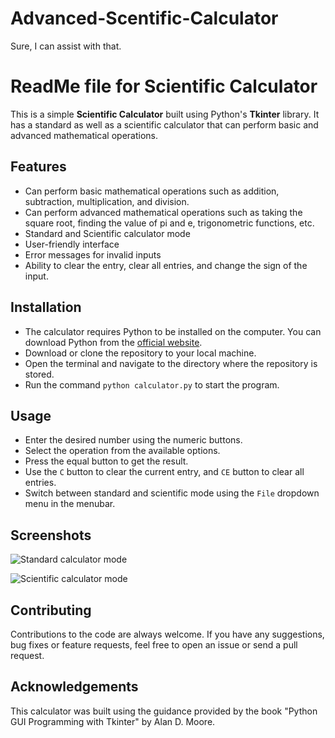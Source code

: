 # Advanced-Scentific-Calculator
Sure, I can assist with that.

# ReadMe file for Scientific Calculator

This is a simple **Scientific Calculator** built using Python's **Tkinter** library. It has a standard as well as a scientific calculator that can perform basic and advanced mathematical operations.

## Features

- Can perform basic mathematical operations such as addition, subtraction, multiplication, and division.
- Can perform advanced mathematical operations such as taking the square root, finding the value of pi and e, trigonometric functions, etc.
- Standard and Scientific calculator mode
- User-friendly interface
- Error messages for invalid inputs
- Ability to clear the entry, clear all entries, and change the sign of the input.

## Installation
- The calculator requires Python to be installed on the computer. You can download Python from the [official website](https://www.python.org/downloads/).
- Download or clone the repository to your local machine.
- Open the terminal and navigate to the directory where the repository is stored.
- Run the command `python calculator.py` to start the program.

## Usage
- Enter the desired number using the numeric buttons.
- Select the operation from the available options.
- Press the equal button to get the result.
- Use the `C` button to clear the current entry, and `CE` button to clear all entries.
- Switch between standard and scientific mode using the `File` dropdown menu in the menubar.

## Screenshots

![Standard calculator mode](https://i.imgur.com/iF7e10c.png)

![Scientific calculator mode](https://i.imgur.com/67dKhMD.png)

## Contributing

Contributions to the code are always welcome. If you have any suggestions, bug fixes or feature requests, feel free to open an issue or send a pull request.

## Acknowledgements

This calculator was built using the guidance provided by the book "Python GUI Programming with Tkinter" by Alan D. Moore.   
